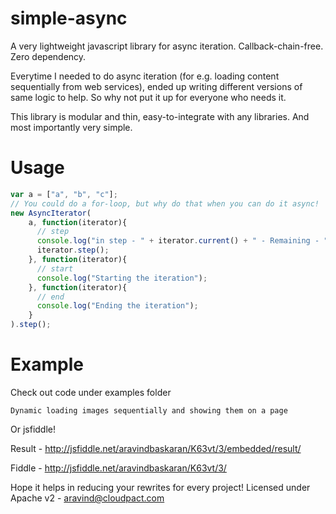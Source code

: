 simple-async
============

A very lightweight javascript library for async iteration. Callback-chain-free. Zero dependency.

Everytime I needed to do async iteration (for e.g. loading content sequentially from web services), ended up writing different versions of same logic to help. So why not put it up for everyone who needs it.

This library is modular and thin, easy-to-integrate with any libraries. And most importantly very simple.

Usage
=====

```js
var a = ["a", "b", "c"];
// You could do a for-loop, but why do that when you can do it async!
new AsyncIterator(
    a, function(iterator){
      // step
      console.log("in step - " + iterator.current() + " - Remaining - " + iterator.remaining());
      iterator.step();
    }, function(iterator){
      // start
      console.log("Starting the iteration");
    }, function(iterator){
      // end
      console.log("Ending the iteration");
    }
).step();

```

Example
======

Check out code under examples folder

    Dynamic loading images sequentially and showing them on a page
    
Or jsfiddle!

Result - http://jsfiddle.net/aravindbaskaran/K63vt/3/embedded/result/

Fiddle - http://jsfiddle.net/aravindbaskaran/K63vt/3/

Hope it helps in reducing your rewrites for every project!
Licensed under Apache v2 - aravind@cloudpact.com
